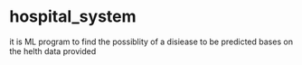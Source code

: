 # hospital_system
it is ML program to find the possiblity of a disiease to be predicted bases on the helth data provided
